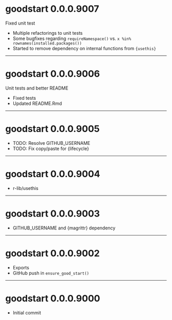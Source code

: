 # goodstart 0.0.0.9007

Fixed unit test 

- Multiple refactorings to unit tests
- Some bugfixes regarding `requireNamespace()` vs. `x %in% rownames(installed.packages())`
- Started to remove dependency on internal functions from `{usethis}`

--------------------------------------------------------------------------------

# goodstart 0.0.0.9006

Unit tests and better README

- Fixed tests
- Updated README.Rmd

--------------------------------------------------------------------------------

# goodstart 0.0.0.9005

- TODO: Resolve GITHUB_USERNAME 
- TODO: Fix copy/paste for {lifecycle}

--------------------------------------------------------------------------------

# goodstart 0.0.0.9004

- r-lib/usethis

--------------------------------------------------------------------------------

# goodstart 0.0.0.9003

- GITHUB_USERNAME and {magrittr} dependency

--------------------------------------------------------------------------------

# goodstart 0.0.0.9002

- Exports
- GitHub push in `ensure_good_start()`

--------------------------------------------------------------------------------

# goodstart 0.0.0.9000

- Initial commit
